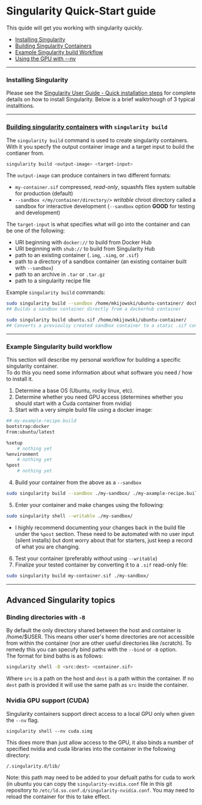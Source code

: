 # Singularity Quick-Start guide
This quide will get you working with singularity quickly.

* [Installing Singularity](#installing-singularity)
* [Building Singularity Containers](#building-singularity-containers-with-singularity-build)
* [Example Singularity build Workflow]()
* [Using the GPU with --nv]()

---

### Installing Singularity

Please see the [Singularity User Guide - Quick installation steps](https://docs.sylabs.io/guides/latest/user-guide/quick_start.html#quick-installation-steps) for complete details on how to install Singularity.  Below is a brief walktrhough of 3 typical installtions.

---

### [Building singularity containers](https://docs.sylabs.io/guides/latest/user-guide/build_a_container.html) with `singularity build`

The `singularity build` command is used to create singularity containers.  With it you specfy the output container image and a target input to build the contianer from.

```bash
singularity build <output-image> <target-input>
```

The `output-image` can produce containers in two different formats:
* `my-container.sif` compressed, *read-only*, squashfs files system suitable for production (default)
* `--sandbox </my/container/directory/>` *writable* chroot directory called a sandbox for interactive development (`--sandbox` option **GOOD** for testing and development)

The `target-input` is what specifies what will go into the container and can be one of the following:

* URI beginning with `docker://` to build from Docker Hub
* URI beginning with `shub://` to build from Singularity Hub
* path to an existing container (`.img`, `.simg`, or `.sif`)
* path to a directory of a sandbox container (an existing container built with `--sandbox`)
* path to an archive in `.tar` or `.tar.gz`
* path to a singularity recipe file

Example `singularity build` commands:

```bash
sudo singularity build --sandbox /home/mkijowski/ubuntu-container/ docker://ubuntu
## Builds a sandbox container directly from a dockerhub container

sudo singularity build ubuntu.sif /home/mkijowski/ubuntu-container/
## Converts a previoulsy created sandbox container to a static .sif containter
```

---

### Example Singularity build workflow

This section will describe my personal workflow for building a specific singularity container.  
To do this you need some information about what software you need / how to install it.

1. Determine a base OS (Ubuntu, rocky linux, etc).
2. Determine whether you need GPU access (determines whether you should start with a Cuda container from nvidia)
3. Start with a very simple build file using a docker image:
```bash
## my-example-recipe.build
bootstrap:docker
From:ubuntu/latest

%setup
	# nothing yet
%environment
	# nothing yet
%post 
	# nothing yet
```
4. Build your container from the above as a `--sandbox`
```bash
sudo singularity build --sandbox ./my-sandbox/ ./my-axample-recipe.build
```
5. Enter your container and make changes using the following:
```bash
sudo singularity shell --writable ./my-sandbox/
```
  * I highly recommend documenting your changes back in the build file under the `%post` section.
    These need to be automated with no user input (silent installs) but dont worry about that for starters, just keep a
    record of what you are changing.
6. Test your container (preferably *without* using `--writable`)
7. Finalize your tested container by converting it to a `.sif` read-only file:
```bash
sudo singularity build my-container.sif ./my-sandbox/
```

---

## Advanced Singularity topics

### Binding directories with `-B`

By default the only directory shared between the host and container is /home/$USER.  This means other user's home directories are not accessible from within the container (nor are other useful directories like /scratch).
To remedy this you can specufy bind paths with the `--bind` or `-B` option.  
The format for bind baths is as follows:

```bash
singularity shell -B <src:dest> <container.sif>
```

Where `src` is a path on the host and `dest` is a path within the container.  If no `dest` path is provided it will use the same path as `src` inside the container.

### Nvidia GPU support (CUDA)

Singularity containers support direct access to a local GPU only when given the `--nv` flag.
```
singularity shell --nv cuda.simg
```
This does more than just allow access to the GPU, it also binds a number of specified nvidia and cuda libraries into the container in the following directory:
```
/.singularity.d/lib/
```
Note: this path may need to be added to your defualt paths for cuda to work (in ubuntu you can copy the `singularity-nvidia.conf` file in this git repository to `/etc/ld.so.conf.d/singularity-nvidia.conf`.  You may need to reload the container for this to take effect.


